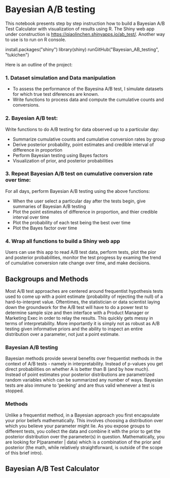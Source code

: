 # Bayesian A/B testing

This notebook presents step by step instruction how to build a Bayesian A/B Test Calculator with visualization of results using R.
The Shiny web app under construction is https://qiaolinchen.shinyapps.io/ab_test/. 
Another way to use is to run on R console.

install.packages("shiny")
library(shiny)
runGitHub("Bayesian_AB_testing", "tukichen")

Here is an outline of the project:

### 1. Dataset simulation and  Data manipulation
* To assess the performance of the Bayesina A/B test, I simulate datasets for which true test diferences are known.
* Write functions to process data and compute the cumulative counts and conversions.

### 2. Bayesian A/B test: 
Write functions to do A/B testing for data observed up to a particular day: 
   - Summarize cumulative counts and cumulative conversion rates by group
   - Derive posterior probability, point estimates and credible interval of difference in proportion
   - Perform Bayesian testing using Bayes factors
   - Visualization of prior, and posterior probabilities

### 3. Repeat Bayesian A/B test on cumulative conversion rate over time: 
For all days, perform Bayesian A/B testing using the above functions:
   - When the user select a particular day after the tests begin, give summaries of Bayesian A/B testing
   - Plot the point estimates of difference in proportion, and thier credible interval over time
   - Plot the probability of each test being the best over time
   - Plot the Bayes factor over time 

### 4. Wrap all functions to build a Shiny web app 
Users can use this app to read A/B test data, perform tests, plot the pior and posterior probabilities, monitor the test progress by examing the trend of cumulative conversion rate change over time, and make decisions.


## Backgroups and Methods

Most A/B test approaches are centered around frequentist hypothesis tests used to come up with a point estimate (probability of rejecting the null) of a hard-to-interpret value. Oftentimes, the statistician or data scientist laying down the groundwork for the A/B test will have to do a power test to determine sample size and then interface with a Product Manager or Marketing Exec in order to relay the results. This quickly gets messy in terms of interpretability. More importantly it is simply not as robust as A/B testing given informative priors and the ability to inspect an entire distribution over a parameter, not just a point estimate.

### Bayesian A/B testing
Bayesian methods provide several benefits over frequentist methods in the context of A/B tests - namely in interpretability. Instead of p-values you get direct probabilities on whether A is better than B (and by how much). Instead of point estimates your posterior distributions are parametrized random variables which can be summarized any number of ways. Bayesian tests are also immune to ‘peeking’ and are thus valid whenever a test is stopped.

### Methods

Unlike a frequentist method, in a Bayesian approach you first encapsulate your prior beliefs mathematically. This involves choosing a distribution over which you believe your parameter might lie. As you expose groups to different tests, you collect the data and combine it with the prior to get the posterior distribution over the parameter(s) in question. Mathematically, you are looking for P(parameter | data) which is a combination of the prior and posterior (the math, while relatively straightforward, is outside of the scope of this brief intro).

## Bayesian A/B Test Calculator 
